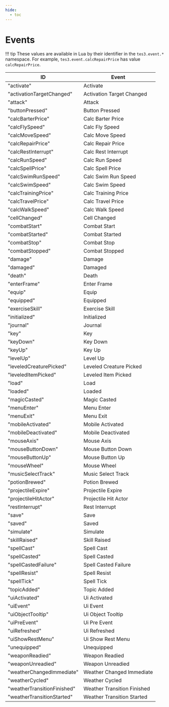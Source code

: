```yaml
---
hide:
  - toc
---
```


# Events

!!! tip
	These values are available in Lua by their identifier in the `tes3.event.*` namespace. For example, `tes3.event.calcRepairPrice` has value `calcRepairPrice`.

ID                           | Event
---------------------------- | -----------------------------
"activate"                   | Activate 
"activationTargetChanged"    | Activation Target Changed 
"attack"                     | Attack 
"buttonPressed"              | Button Pressed 
"calcBarterPrice"            | Calc Barter Price 
"calcFlySpeed"               | Calc Fly Speed 
"calcMoveSpeed"              | Calc Move Speed 
"calcRepairPrice"            | Calc Repair Price 
"calcRestInterrupt"          | Calc Rest Interrupt 
"calcRunSpeed"               | Calc Run Speed 
"calcSpellPrice"             | Calc Spell Price 
"calcSwimRunSpeed"           | Calc Swim Run Speed 
"calcSwimSpeed"              | Calc Swim Speed 
"calcTrainingPrice"          | Calc Training Price 
"calcTravelPrice"            | Calc Travel Price 
"calcWalkSpeed"              | Calc Walk Speed 
"cellChanged"                | Cell Changed 
"combatStart"                | Combat Start 
"combatStarted"              | Combat Started 
"combatStop"                 | Combat Stop 
"combatStopped"              | Combat Stopped 
"damage"                     | Damage 
"damaged"                    | Damaged 
"death"                      | Death 
"enterFrame"                 | Enter Frame 
"equip"                      | Equip 
"equipped"                   | Equipped 
"exerciseSkill"              | Exercise Skill 
"initialized"                | Initialized 
"journal"                    | Journal 
"key"                        | Key 
"keyDown"                    | Key Down 
"keyUp"                      | Key Up 
"levelUp"                    | Level Up 
"leveledCreaturePicked"      | Leveled Creature Picked 
"leveledItemPicked"          | Leveled Item Picked 
"load"                       | Load 
"loaded"                     | Loaded 
"magicCasted"                | Magic Casted 
"menuEnter"                  | Menu Enter 
"menuExit"                   | Menu Exit 
"mobileActivated"            | Mobile Activated 
"mobileDeactivated"          | Mobile Deactivated 
"mouseAxis"                  | Mouse Axis 
"mouseButtonDown"            | Mouse Button Down 
"mouseButtonUp"              | Mouse Button Up 
"mouseWheel"                 | Mouse Wheel 
"musicSelectTrack"           | Music Select Track 
"potionBrewed"               | Potion Brewed 
"projectileExpire"           | Projectile Expire 
"projectileHitActor"         | Projectile Hit Actor 
"restInterrupt"              | Rest Interrupt 
"save"                       | Save 
"saved"                      | Saved 
"simulate"                   | Simulate 
"skillRaised"                | Skill Raised 
"spellCast"                  | Spell Cast 
"spellCasted"                | Spell Casted 
"spellCastedFailure"         | Spell Casted Failure 
"spellResist"                | Spell Resist 
"spellTick"                  | Spell Tick 
"topicAdded"                 | Topic Added 
"uiActivated"                | Ui Activated 
"uiEvent"                    | Ui Event 
"uiObjectTooltip"            | Ui Object Tooltip 
"uiPreEvent"                 | Ui Pre Event 
"uiRefreshed"                | Ui Refreshed 
"uiShowRestMenu"             | Ui Show Rest Menu 
"unequipped"                 | Unequipped 
"weaponReadied"              | Weapon Readied 
"weaponUnreadied"            | Weapon Unreadied 
"weatherChangedImmediate"    | Weather Changed Immediate 
"weatherCycled"              | Weather Cycled 
"weatherTransitionFinished"  | Weather Transition Finished 
"weatherTransitionStarted"   | Weather Transition Started